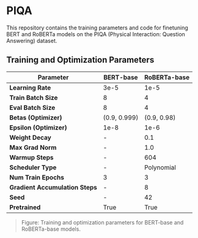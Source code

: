 # PIQA
This repository contains the training parameters and code for finetuning BERT and RoBERTa models on the PIQA (Physical Interaction: Question Answering) dataset.

## Training and Optimization Parameters

| Parameter                | BERT-base | RoBERTa-base |
|--------------------------|-----------|--------------|
| **Learning Rate**         | 3e-5      | 1e-5         |
| **Train Batch Size**      | 8         | 4            |
| **Eval Batch Size**       | 8         | 4            |
| **Betas (Optimizer)**     | (0.9, 0.999) | (0.9, 0.98)   |
| **Epsilon (Optimizer)**   | 1e-8      | 1e-6         |
| **Weight Decay**          | -         | 0.1          |
| **Max Grad Norm**         | -         | 1.0          |
| **Warmup Steps**          | -         | 604          |
| **Scheduler Type**        | -         | Polynomial   |
| **Num Train Epochs**      | 3         | 3            |
| **Gradient Accumulation Steps** | -   | 8            |
| **Seed**                  | -         | 42           |
| **Pretrained**            | True      | True         |

> Figure: Training and optimization parameters for BERT-base and RoBERTa-base models.




